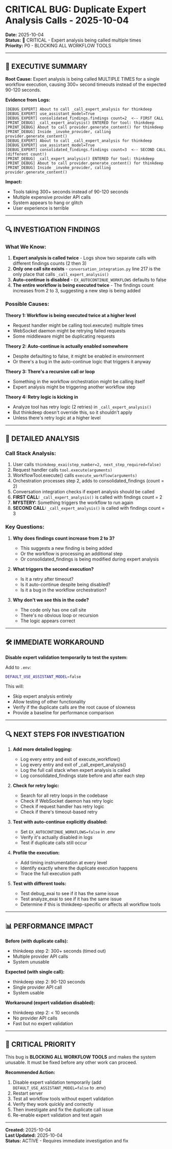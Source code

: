 # CRITICAL BUG: Duplicate Expert Analysis Calls - 2025-10-04

**Date:** 2025-10-04  
**Status:** 🔴 CRITICAL - Expert analysis being called multiple times  
**Priority:** P0 - BLOCKING ALL WORKFLOW TOOLS

---

## 🎯 EXECUTIVE SUMMARY

**Root Cause:** Expert analysis is being called MULTIPLE TIMES for a single workflow execution, causing 300+ second timeouts instead of the expected 90-120 seconds.

**Evidence from Logs:**
```
[DEBUG_EXPERT] About to call _call_expert_analysis for thinkdeep
[DEBUG_EXPERT] use_assistant_model=True
[DEBUG_EXPERT] consolidated_findings.findings count=2  <-- FIRST CALL
[PRINT_DEBUG] _call_expert_analysis() ENTERED for tool: thinkdeep
[PRINT_DEBUG] About to call provider.generate_content() for thinkdeep
[PRINT_DEBUG] Inside _invoke_provider, calling provider.generate_content()
[DEBUG_EXPERT] About to call _call_expert_analysis for thinkdeep
[DEBUG_EXPERT] use_assistant_model=True
[DEBUG_EXPERT] consolidated_findings.findings count=3  <-- SECOND CALL (different count!)
[PRINT_DEBUG] _call_expert_analysis() ENTERED for tool: thinkdeep
[PRINT_DEBUG] About to call provider.generate_content() for thinkdeep
[PRINT_DEBUG] Inside _invoke_provider, calling provider.generate_content()
```

**Impact:**
- Tools taking 300+ seconds instead of 90-120 seconds
- Multiple expensive provider API calls
- System appears to hang or glitch
- User experience is terrible

---

## 🔍 INVESTIGATION FINDINGS

### What We Know:

1. **Expert analysis is called twice** - Logs show two separate calls with different findings counts (2 then 3)
2. **Only one call site exists** - `conversation_integration.py` line 217 is the only place that calls `_call_expert_analysis()`
3. **Auto-continue is disabled** - `EX_AUTOCONTINUE_WORKFLOWS` defaults to false
4. **The entire workflow is being executed twice** - The findings count increases from 2 to 3, suggesting a new step is being added

### Possible Causes:

**Theory 1: Workflow is being executed twice at a higher level**
- Request handler might be calling tool.execute() multiple times
- WebSocket daemon might be retrying failed requests
- Some middleware might be duplicating requests

**Theory 2: Auto-continue is actually enabled somewhere**
- Despite defaulting to false, it might be enabled in environment
- Or there's a bug in the auto-continue logic that triggers it anyway

**Theory 3: There's a recursive call or loop**
- Something in the workflow orchestration might be calling itself
- Expert analysis might be triggering another workflow step

**Theory 4: Retry logic is kicking in**
- Analyze tool has retry logic (2 retries) in `_call_expert_analysis()`
- But thinkdeep doesn't override this, so it shouldn't apply
- Unless there's retry logic at a higher level

---

## 🔬 DETAILED ANALYSIS

### Call Stack Analysis:

1. User calls `thinkdeep_exai(step_number=2, next_step_required=false)`
2. Request handler calls `tool.execute(arguments)`
3. WorkflowTool.execute() calls `execute_workflow(arguments)`
4. Orchestration processes step 2, adds to consolidated_findings (count = 2)
5. Conversation integration checks if expert analysis should be called
6. **FIRST CALL:** `_call_expert_analysis()` is called with findings count = 2
7. **MYSTERY:** Something triggers the workflow to run again
8. **SECOND CALL:** `_call_expert_analysis()` is called with findings count = 3

### Key Questions:

1. **Why does findings count increase from 2 to 3?**
   - This suggests a new finding is being added
   - Or the workflow is processing an additional step
   - Or consolidated_findings is being modified during expert analysis

2. **What triggers the second execution?**
   - Is it a retry after timeout?
   - Is it auto-continue despite being disabled?
   - Is it a bug in the workflow orchestration?

3. **Why don't we see this in the code?**
   - The code only has one call site
   - There's no obvious loop or recursion
   - The logic appears correct

---

## 🛠️ IMMEDIATE WORKAROUND

**Disable expert validation temporarily to test the system:**

Add to `.env`:
```bash
DEFAULT_USE_ASSISTANT_MODEL=false
```

This will:
- Skip expert analysis entirely
- Allow testing of other functionality
- Verify if the duplicate calls are the root cause of slowness
- Provide a baseline for performance comparison

---

## 🔍 NEXT STEPS FOR INVESTIGATION

1. **Add more detailed logging:**
   - Log every entry and exit of execute_workflow()
   - Log every entry and exit of _call_expert_analysis()
   - Log the full call stack when expert analysis is called
   - Log consolidated_findings state before and after each step

2. **Check for retry logic:**
   - Search for all retry loops in the codebase
   - Check if WebSocket daemon has retry logic
   - Check if request handler has retry logic
   - Check if there's timeout-based retry

3. **Test with auto-continue explicitly disabled:**
   - Set `EX_AUTOCONTINUE_WORKFLOWS=false` in .env
   - Verify it's actually disabled in logs
   - Test if duplicate calls still occur

4. **Profile the execution:**
   - Add timing instrumentation at every level
   - Identify exactly where the duplicate execution happens
   - Trace the full execution path

5. **Test with different tools:**
   - Test debug_exai to see if it has the same issue
   - Test analyze_exai to see if it has the same issue
   - Determine if this is thinkdeep-specific or affects all workflow tools

---

## 📊 PERFORMANCE IMPACT

**Before (with duplicate calls):**
- thinkdeep step 2: 300+ seconds (timed out)
- Multiple provider API calls
- System unusable

**Expected (with single call):**
- thinkdeep step 2: 90-120 seconds
- Single provider API call
- System usable

**Workaround (expert validation disabled):**
- thinkdeep step 2: < 10 seconds
- No provider API calls
- Fast but no expert validation

---

## 🚨 CRITICAL PRIORITY

This bug is **BLOCKING ALL WORKFLOW TOOLS** and makes the system unusable. It must be fixed before any other work can proceed.

**Recommended Action:**
1. Disable expert validation temporarily (add `DEFAULT_USE_ASSISTANT_MODEL=false` to .env)
2. Restart server
3. Test all workflow tools without expert validation
4. Verify they work quickly and correctly
5. Then investigate and fix the duplicate call issue
6. Re-enable expert validation and test again

---

**Created:** 2025-10-04  
**Last Updated:** 2025-10-04  
**Status:** ACTIVE - Requires immediate investigation and fix

